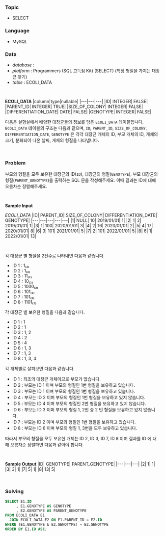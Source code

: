 ### Topic
- SELECT
  
### Language
- MySQL

### Data
- *database* : 
- *platform* : Programmers (SQL 고득점 Kit) (SELECT) (특정 형질을 가지는 대장균 찾기)
- *table* : ECOLI_DATA

<br>

**ECOLI_DATA**
|column|type|nullable|
|---|---|---|
|ID|	INTEGER|	FALSE|
|PARENT_ID|	INTEGER|	TRUE|
|SIZE_OF_COLONY|	INTEGER|	FALSE|
|DIFFERENTIATION_DATE|	DATE|	FALSE|
|GENOTYPE|	INTEGER|	FALSE|


다음은 실험실에서 배양한 대장균들의 정보를 담은 `ECOLI_DATA` 테이블입니다. `ECOLI_DATA` 테이블의 구조는 다음과 같으며, `ID`, `PARENT_ID`, `SIZE_OF_COLONY`, `DIFFERENTIATION_DATE`, `GENOTYPE` 은 각각 대장균 개체의 ID, 부모 개체의 ID, 개체의 크기, 분화되어 나온 날짜, 개체의 형질을 나타냅니다.

<br>

### Problem
부모의 형질을 모두 보유한 대장균의 ID(`ID`), 대장균의 형질(`GENOTYPE`), 부모 대장균의 형질(`PARENT_GENOTYPE`)을 출력하는 SQL 문을 작성해주세요. 이때 결과는 ID에 대해 오름차순 정렬해주세요.

<br>

**Sample Input**

*ECOLI_DATA*
|ID|	PARENT_ID|	SIZE_OF_COLONY|	DIFFERENTIATION_DATE|	GENOTYPE|
|---|---|---|---|---|
|1|	NULL|	10|	2019/01/01|	1|
|2|	1|	2|	2019/01/01|	1|
|3|	1|	100|	2020/01/01|	3|
|4|	2|	16|	2020/01/01|	2|
|5|	4|	17|	2020/01/01|	8|
|6|	3|	101|	2021/01/01|	5|
|7|	2|	101|	2022/01/01|	5|
|8|	6|	1|	2022/01/01|	13|

<br>

각 대장균 별 형질을 2진수로 나타내면 다음과 같습니다.

- ID 1 : 1₍₂₎
- ID 2 : 1₍₂₎
- ID 3 : 11₍₂₎
- ID 4 : 10₍₂₎
- ID 5 : 1000₍₂₎
- ID 6 : 101₍₂₎
- ID 7 : 101₍₂₎
- ID 8 : 1101₍₂₎

각 대장균 별 보유한 형질을 다음과 같습니다.

- ID 1 : 1
- ID 2 : 1
- ID 3 : 1, 2
- ID 4 : 2
- ID 5 : 4
- ID 6 : 1, 3
- ID 7 : 1, 3
- ID 8 : 1, 3, 4

각 개체별로 살펴보면 다음과 같습니다.

- ID 1 : 최초의 대장균 개체이므로 부모가 없습니다.
- ID 2 : 부모는 ID 1 이며 부모의 형질인 1번 형질을 보유하고 있습니다.
- ID 3 : 부모는 ID 1 이며 부모의 형질인 1번 형질을 보유하고 있습니다.
- ID 4 : 부모는 ID 2 이며 부모의 형질인 1번 형질을 보유하고 있지 않습니다.
- ID 5 : 부모는 ID 4 이며 부모의 형질인 2번 형질을 보유하고 있지 않습니다.
- ID 6 : 부모는 ID 3 이며 부모의 형질 1, 2번 중 2 번 형질을 보유하고 있지 않습니다.
- ID 7 : 부모는 ID 2 이며 부모의 형질인 1번 형질을 보유하고 있습니다.
- ID 8 : 부모는 ID 6 이며 부모의 형질 1, 3번을 모두 보유하고 있습니다.

따라서 부모의 형질을 모두 보유한 개체는 ID 2, ID 3, ID 7, ID 8 이며 결과를 ID 에 대해 오름차순 정렬하면 다음과 같아야 합니다.

<br>

**Sample Output**
|ID|	GENOTYPE|	PARENT_GENOTYPE|
|---|---|---|
|2|	1|	1|
|3|	3|	1|
|7|	5|	1|
|8|	13|	5|

<br>

### Solving

```sql
SELECT E1.ID
     , E1.GENOTYPE AS GENOTYPE
     , E2.GENOTYPE AS PARENT_GENOTYPE
FROM ECOLI_DATA E1 
  JOIN ECOLI_DATA E2 ON E1.PARENT_ID = E2.ID
WHERE (E1.GENOTYPE & E2.GENOTYPE) = E2.GENOTYPE
ORDER BY E1.ID ASC;
```
